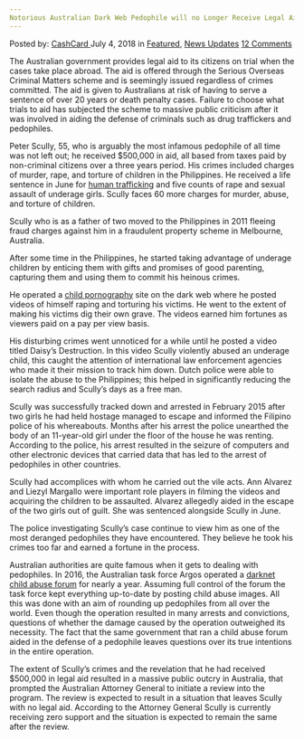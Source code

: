 ```yaml
---
Notorious Australian Dark Web Pedophile will no Longer Receive Legal Aid
---
```

<article class="post-listing post-26202 post type-post status-publish format-standard has-post-thumbnail hentry category-deepdot-news category-news-updates tag-aid tag-australian tag-dark tag-legal tag-longer tag-notorious tag-pedophile tag-receive tag-web">
    <div class="post-inner">
    <p class="post-meta">
    <span>Posted by: <a href="https://www.deepdotweb.com/author/cashcard/" title="">CashCard </a></span>
    <span>July 4, 2018</span>
    <span>in <a href="https://www.deepdotweb.com/category/deepdot-news/" rel="category tag">Featured</a>, <a href="https://www.deepdotweb.com/category/news-updates/" rel="category tag">News Updates</a></span>
    <span><a href="https://www.deepdotweb.com/2018/07/04/notorious-australian-dark-web-pedophile-will-no-longer-receive-legal-aid/#comments">12 Comments</a></span>
    </p>
    <div class="clear"></div>
    <div class="entry">
    <p><a id="post-26202-_gjdgxs"></a> The Australian government provides legal aid to its citizens on trial when the cases take place abroad. The aid is offered through the Serious Overseas Criminal Matters scheme and is seemingly issued regardless of crimes committed. The aid is given to Australians at risk of having to serve a sentence of over 20 years or death penalty cases. Failure to choose what trials to aid has subjected the scheme to massive public criticism after it was involved in aiding the defense of criminals such as drug traffickers and pedophiles.</p>
    <p>Peter Scully, 55, who is arguably the most infamous pedophile of all time was not left out; he received $500,000 in aid, all based from taxes paid by non-criminal citizens over a three years period. His crimes included charges of murder, rape, and torture of children in the Philippines. He received a life sentence in June for <a href="https://www.deepdotweb.com/?s=human+trafficking">human trafficking</a> and five counts of rape and sexual assault of underage girls. Scully faces 60 more charges for murder, abuse, and torture of children.</p>
    <p>Scully who is as a father of two moved to the Philippines in 2011 fleeing fraud charges against him in a fraudulent property scheme in Melbourne, Australia.</p>
    <p>After some time in the Philippines, he started taking advantage of underage children by enticing them with gifts and promises of good parenting, capturing them and using them to commit his heinous crimes.</p>
    <p>He operated a <a href="https://www.deepdotweb.com/?s=child+pornography">child pornography</a> site on the dark web where he posted videos of himself raping and torturing his victims. He went to the extent of making his victims dig their own grave. The videos earned him fortunes as viewers paid on a pay per view basis.</p>
    <p>His disturbing crimes went unnoticed for a while until he posted a video titled Daisy’s Destruction. In this video Scully violently abused an underage child, this caught the attention of international law enforcement agencies who made it their mission to track him down. Dutch police were able to isolate the abuse to the Philippines; this helped in significantly reducing the search radius and Scully’s days as a free man.</p>
    <p>Scully was successfully tracked down and arrested in February 2015 after two girls he had held hostage managed to escape and informed the Filipino police of his whereabouts. Months after his arrest the police unearthed the body of an 11-year-old girl under the floor of the house he was renting. According to the police, his arrest resulted in the seizure of computers and other electronic devices that carried data that has led to the arrest of pedophiles in other countries.</p>
    <p>Scully had accomplices with whom he carried out the vile acts. Ann Alvarez and Liezyl Margallo were important role players in filming the videos and acquiring the children to be assaulted. Alvarez allegedly aided in the escape of the two girls out of guilt. She was sentenced alongside Scully in June.</p>
    <p>The police investigating Scully’s case continue to view him as one of the most deranged pedophiles they have encountered. They believe he took his crimes too far and earned a fortune in the process.</p>
    <p>Australian authorities are quite famous when it gets to dealing with pedophiles. In 2016, the Australian task force Argos operated a <a href="https://www.deepdotweb.com/2017/10/16/task-force-argos-operated-darknet-child-abuse-forum-11-months/">darknet child abuse forum</a> for nearly a year. Assuming full control of the forum the task force kept everything up-to-date by posting child abuse images. All this was done with an aim of rounding up pedophiles from all over the world. Even though the operation resulted in many arrests and convictions, questions of whether the damage caused by the operation outweighed its necessity. The fact that the same government that ran a child abuse forum aided in the defense of a pedophile leaves questions over its true intentions in the entire operation.</p>
    <p>The extent of Scully’s crimes and the revelation that he had received $500,000 in legal aid resulted in a massive public outcry in Australia, that prompted the Australian Attorney General to initiate a review into the program. The review is expected to result in a situation that leaves Scully with no legal aid. According to the Attorney General Scully is currently receiving zero support and the situation is expected to remain the same after the review.</p>
    </div>
    <span style="display:none"><a href="https://www.deepdotweb.com/tag/aid/" rel="tag">aid</a> <a href="https://www.deepdotweb.com/tag/australian/" rel="tag">australian</a> <a href="https://www.deepdotweb.com/tag/dark/" rel="tag">dark</a> <a href="https://www.deepdotweb.com/tag/legal/" rel="tag">legal</a> <a href="https://www.deepdotweb.com/tag/longer/" rel="tag">longer</a> <a href="https://www.deepdotweb.com/tag/notorious/" rel="tag">notorious</a> <a href="https://www.deepdotweb.com/tag/pedophile/" rel="tag">pedophile</a> <a href="https://www.deepdotweb.com/tag/receive/" rel="tag">receive</a> <a href="https://www.deepdotweb.com/tag/web/" rel="tag">web</a></span> <span style="display:none" class="updated">2018-07-04</span>
    <div style="display:none" class="vcard author" itemprop="author" itemscope itemtype="http://schema.org/Person"><strong class="fn" itemprop="name"><a href="https://www.deepdotweb.com/author/cashcard/" title="Posts by CashCard" rel="author">CashCard</a></strong></div>
    </div>
</article>

